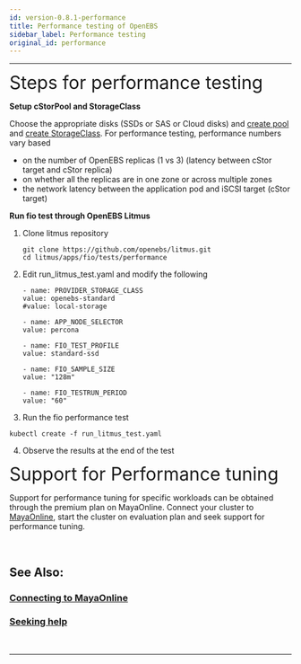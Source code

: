 ```yaml
---
id: version-0.8.1-performance
title: Performance testing of OpenEBS
sidebar_label: Performance testing
original_id: performance
---
```

------

<font size="6">Steps for performance testing</font> 

**Setup cStorPool and StorageClass**

Choose the appropriate disks (SSDs or SAS or Cloud disks) and [create pool](/docs/next/configurepools.html)  and [create StorageClass](/docs/next/sc.html). For performance testing, performance numbers vary based 

- on the number of OpenEBS replicas (1 vs 3) (latency between cStor target and cStor replica)
- on whether all the replicas are in one zone or across multiple zones
- the network latency  between the application pod and iSCSI target (cStor target)

**Run fio test through OpenEBS Litmus** 

1. Clone litmus repository

   ```
   git clone https://github.com/openebs/litmus.git
   cd litmus/apps/fio/tests/performance
   ```

2. Edit run_litmus_test.yaml and modify the following

   ```
   - name: PROVIDER_STORAGE_CLASS
   value: openebs-standard
   #value: local-storage
   
   - name: APP_NODE_SELECTOR
   value: percona
   
   - name: FIO_TEST_PROFILE
   value: standard-ssd
   
   - name: FIO_SAMPLE_SIZE
   value: "128m"
   
   - name: FIO_TESTRUN_PERIOD
   value: "60"
   ```

3. Run the fio performance test

```
kubectl create -f run_litmus_test.yaml
```

4. Observe the results at the end of the test

<font size="6">Support for Performance tuning </font>

Support for performance tuning for specific workloads can be obtained through the premium plan on MayaOnline. Connect your cluster to <a href="https://apps.mayaonline.io" target="_blank">MayaOnline</a>, start the cluster on evaluation plan and seek support for performance tuning. 

<br>

## See Also:

### [Connecting to MayaOnline](/docs/next/mayaonline.html)

### [Seeking help](/docs/next/support.html)

<br>

<hr>

<br>

<!-- Hotjar Tracking Code for https://docs.openebs.io -->
<script>
   (function(h,o,t,j,a,r){
       h.hj=h.hj||function(){(h.hj.q=h.hj.q||[]).push(arguments)};
       h._hjSettings={hjid:785693,hjsv:6};
       a=o.getElementsByTagName('head')[0];
       r=o.createElement('script');r.async=1;
       r.src=t+h._hjSettings.hjid+j+h._hjSettings.hjsv;
       a.appendChild(r);
   })(window,document,'https://static.hotjar.com/c/hotjar-','.js?sv=');
</script>


<!-- Global site tag (gtag.js) - Google Analytics -->
<script async src="https://www.googletagmanager.com/gtag/js?id=UA-92076314-12"></script>
<script>
  window.dataLayer = window.dataLayer || [];
  function gtag(){dataLayer.push(arguments);}
  gtag('js', new Date());

  gtag('config', 'UA-92076314-12');
</script>
